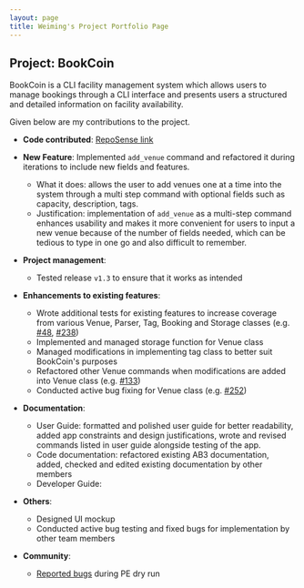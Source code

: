 ```yaml
---
layout: page
title: Weiming's Project Portfolio Page
---
```


## Project: BookCoin

BookCoin is a CLI facility management system which allows users to manage bookings through a CLI interface and presents users a structured and detailed information on facility availability.

Given below are my contributions to the project.

* **Code contributed**: [RepoSense link](https://nus-cs2103-ay2021s2.github.io/tp-dashboard/?search=&sort=groupTitle&sortWithin=title&timeframe=commit&mergegroup=&groupSelect=groupByRepos&breakdown=true&checkedFileTypes=docs~functional-code~test-code~other&since=&tabOpen=true&tabType=authorship&tabAuthor=ming-00&tabRepo=AY2021S2-CS2103-W17-3%2Ftp%5Bmaster%5D&authorshipIsMergeGroup=false&authorshipFileTypes=docs~functional-code~test-code&authorshipIsBinaryFileTypeChecked=false)

* **New Feature**: Implemented `add_venue` command and refactored it during iterations to include new fields and features.
    * What it does: allows the user to add venues one at a time into the system through a multi step command with optional fields such as capacity, description, tags.
    * Justification: implementation of `add_venue` as a multi-step command enhances usability and makes it more convenient for users to input a new venue because of the number of fields needed, which can be tedious to type in one go and also difficult to remember. 
  
* **Project management**:
    * Tested release `v1.3` to ensure that it works as intended

* **Enhancements to existing features**:
    * Wrote additional tests for existing features to increase coverage from various Venue, Parser, Tag, Booking and Storage classes (e.g. [#48](https://github.com/AY2021S2-CS2103-W17-3/tp/commit/7ea8136296ad5dbc60de9440a44b3cc3490e179f), [#238](https://github.com/AY2021S2-CS2103-W17-3/tp/commit/ce330cf23a7f7abbed1b86c0272b7ab48b2626ca))
    * Implemented and managed storage function for Venue class
    * Managed modifications in implementing tag class to better suit BookCoin's purposes
    * Refactored other Venue commands when modifications are added into Venue class (e.g. [#133](https://github.com/AY2021S2-CS2103-W17-3/tp/pull/133/files))
    * Conducted active bug fixing for Venue class (e.g. [#252](https://github.com/AY2021S2-CS2103-W17-3/tp/commit/9eab70b8ffe26d8f87a118b8a1e04e69db5539fd))

* **Documentation**:
    * User Guide: formatted and polished user guide for better readability, added app constraints and design justifications, wrote and revised commands listed in user guide alongside testing of the app.
    * Code documentation: refactored existing AB3 documentation, added, checked and edited existing documentation by other members
    * Developer Guide: 

* **Others**:
    * Designed UI mockup
    * Conducted active bug testing and fixed bugs for implementation by other team members

* **Community**:
    * [Reported bugs](https://github.com/ming-00/ped/issues) during PE dry run
  
